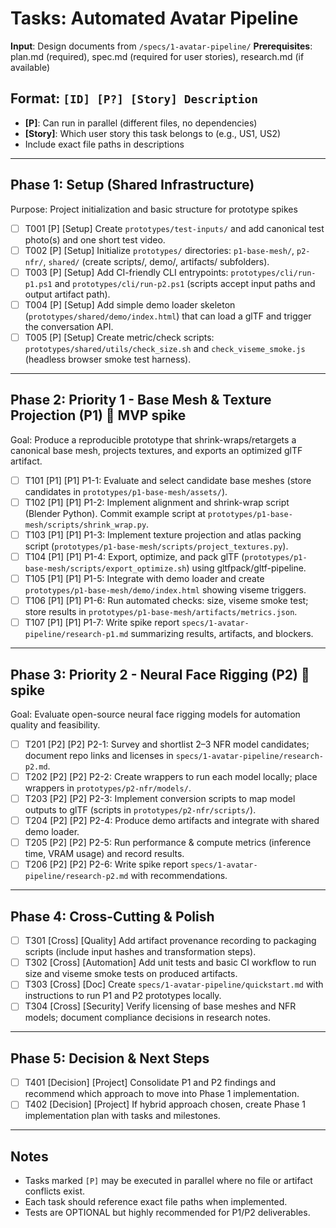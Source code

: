 # Tasks: Automated Avatar Pipeline

**Input**: Design documents from `/specs/1-avatar-pipeline/`
**Prerequisites**: plan.md (required), spec.md (required for user stories), research.md (if available)

## Format: `[ID] [P?] [Story] Description`

- **[P]**: Can run in parallel (different files, no dependencies)
- **[Story]**: Which user story this task belongs to (e.g., US1, US2)
- Include exact file paths in descriptions

---

## Phase 1: Setup (Shared Infrastructure)

Purpose: Project initialization and basic structure for prototype spikes

- [ ] T001 [P] [Setup] Create `prototypes/test-inputs/` and add canonical test photo(s) and one short test video.
- [ ] T002 [P] [Setup] Initialize `prototypes/` directories: `p1-base-mesh/`, `p2-nfr/`, `shared/` (create scripts/, demo/, artifacts/ subfolders).
- [ ] T003 [P] [Setup] Add CI-friendly CLI entrypoints: `prototypes/cli/run-p1.ps1` and `prototypes/cli/run-p2.ps1` (scripts accept input paths and output artifact path).
- [ ] T004 [P] [Setup] Add simple demo loader skeleton (`prototypes/shared/demo/index.html`) that can load a glTF and trigger the conversation API.
- [ ] T005 [P] [Setup] Create metric/check scripts: `prototypes/shared/utils/check_size.sh` and `check_viseme_smoke.js` (headless browser smoke test harness).

---

## Phase 2: Priority 1 - Base Mesh & Texture Projection (P1) 🎯 MVP spike

Goal: Produce a reproducible prototype that shrink-wraps/retargets a canonical base mesh,
projects textures, and exports an optimized glTF artifact.

- [ ] T101 [P1] [P1] P1-1: Evaluate and select candidate base meshes (store candidates in `prototypes/p1-base-mesh/assets/`).
- [ ] T102 [P1] [P1] P1-2: Implement alignment and shrink-wrap script (Blender Python). Commit example script at `prototypes/p1-base-mesh/scripts/shrink_wrap.py`.
- [ ] T103 [P1] [P1] P1-3: Implement texture projection and atlas packing script (`prototypes/p1-base-mesh/scripts/project_textures.py`).
- [ ] T104 [P1] [P1] P1-4: Export, optimize, and pack glTF (`prototypes/p1-base-mesh/scripts/export_optimize.sh`) using gltfpack/gltf-pipeline.
- [ ] T105 [P1] [P1] P1-5: Integrate with demo loader and create `prototypes/p1-base-mesh/demo/index.html` showing viseme triggers.
- [ ] T106 [P1] [P1] P1-6: Run automated checks: size, viseme smoke test; store results in `prototypes/p1-base-mesh/artifacts/metrics.json`.
- [ ] T107 [P1] [P1] P1-7: Write spike report `specs/1-avatar-pipeline/research-p1.md` summarizing results, artifacts, and blockers.

---

## Phase 3: Priority 2 - Neural Face Rigging (P2) 🔬 spike

Goal: Evaluate open-source neural face rigging models for automation quality and feasibility.

- [ ] T201 [P2] [P2] P2-1: Survey and shortlist 2–3 NFR model candidates; document repo links and licenses in `specs/1-avatar-pipeline/research-p2.md`.
- [ ] T202 [P2] [P2] P2-2: Create wrappers to run each model locally; place wrappers in `prototypes/p2-nfr/models/`.
- [ ] T203 [P2] [P2] P2-3: Implement conversion scripts to map model outputs to glTF (scripts in `prototypes/p2-nfr/scripts/`).
- [ ] T204 [P2] [P2] P2-4: Produce demo artifacts and integrate with shared demo loader.
- [ ] T205 [P2] [P2] P2-5: Run performance & compute metrics (inference time, VRAM usage) and record results.
- [ ] T206 [P2] [P2] P2-6: Write spike report `specs/1-avatar-pipeline/research-p2.md` with recommendations.

---

## Phase 4: Cross-Cutting & Polish

- [ ] T301 [Cross] [Quality] Add artifact provenance recording to packaging scripts (include input hashes and transformation steps).
- [ ] T302 [Cross] [Automation] Add unit tests and basic CI workflow to run size and viseme smoke tests on produced artifacts.
- [ ] T303 [Cross] [Doc] Create `specs/1-avatar-pipeline/quickstart.md` with instructions to run P1 and P2 prototypes locally.
- [ ] T304 [Cross] [Security] Verify licensing of base meshes and NFR models; document compliance decisions in research notes.

---

## Phase 5: Decision & Next Steps

- [ ] T401 [Decision] [Project] Consolidate P1 and P2 findings and recommend which approach to move into Phase 1 implementation.
- [ ] T402 [Decision] [Project] If hybrid approach chosen, create Phase 1 implementation plan with tasks and milestones.

---

## Notes

- Tasks marked `[P]` may be executed in parallel where no file or artifact conflicts exist.
- Each task should reference exact file paths when implemented.
- Tests are OPTIONAL but highly recommended for P1/P2 deliverables.

